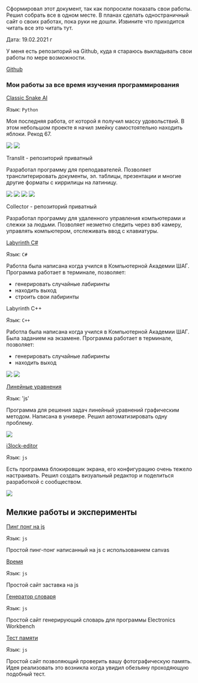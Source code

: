 Сформировал этот документ, так как попросили показать свои работы. Решил собрать все в одном месте. В планах сделать одностраничный сайт о своих работах, пока руки не дошли. Извините что приходится читать все это читать тут.
 
Дата: 19.02.2021 г

У меня есть репозиторий на Github, куда я стараюсь выкладывать свои работы по мере возможности. 

[Github](https://github.com/exynil/)

### Мои работы за все время изучения программирования

[Classic Snake AI](https://github.com/exynil/classic-snake-ai)

Язык: `Python`

Моя последняя работа, от которой я получил массу удовольствий.
В этом небольшом проекте я начил змейку самостоятельно находить яблоки. Рекод 67.

<img src="https://github.com/exynil/about/blob/master/screenshots/classic-snake-ai/1.jpg">
<img src="https://github.com/exynil/about/blob/master/screenshots/classic-snake-ai/2.jpg">


Translit - репозиторий приватный

Разработал программу для преподавателей.
Позволяет транслитерировать документы, эл. таблицы, презентации и многие другие форматы с киррилицы на латиницу.

<img src="https://github.com/exynil/about/blob/master/screenshots/translit/1.jpg">
<img src="https://github.com/exynil/about/blob/master/screenshots/translit/2.jpg">
<img src="https://github.com/exynil/about/blob/master/screenshots/translit/3.jpg">
<img src="https://github.com/exynil/about/blob/master/screenshots/translit/4.jpg">

Collector - репозиторий приватный

Разработал программу для удаленного управления компьютерами и слежки за людьми.
Позволяет незметно следить через вэб камеру, управлять компьютером, отслеживать ввод с клавиатуры.


[Labyrinth C#](https://github.com/exynil/Labyrinth)

Язык: `C#`

Работла была написана когда учился в Компьютерной Академии ШАГ.
Программа работает в терминале, позволяет:
- генерировать случайные лабиринты
- находить выход
- строить свои лабиринты



Labyrinth C++

Язык: `C++`

Работла была написана когда учился в Компьютерной Академии ШАГ. Была заданием на экзамене.
Программа работает в терминале, позволяет:
- генерировать случайные лабиринты
- находить выход

<img src="https://github.com/exynil/about/blob/master/screenshots/labyrinth-cpp/1.jpg">
<img src="https://github.com/exynil/about/blob/master/screenshots/labyrinth-cpp/2.jpg">

[Линейные уравнения](https://github.com/exynil/linear-equation)

Язык: 'js'

Программа для решения задач линейный уравнений графическим методом.
Написана в универе. Решил автоматизировать одну проблему.

<img src="https://github.com/exynil/about/blob/master/screenshots/linear-equation/1.jpg">

[i3lock-editor](https://github.com/exynil/i3lock-editor)

Язык: `js`

Есть программа блокировщик экрана, его конфигурацию очень тежело настраивать.
Решил создать визуальный редактор и поделиться разработкой с сообществом.

<img src="https://github.com/exynil/about/blob/master/screenshots/i3lock-editor/1.jpg">

## Мелкие работы и эксперименты

[Пинг понг на js](https://github.com/exynil/ping-pong)

Язык: `js`

Простой пинг-понг написанный на js c использованием canvas


[Время](https://github.com/exynil/time)

Язык: `js`

Простой сайт заставка на js

[Генератор словаря](https://github.com/exynil/dictionary-generator)

Язык: `js`

Простой сайт генерирующий словарь для программы Electronics Workbench

[Тест памяти](https://github.com/exynil/memory-trainer)

Язык: `js`

Простой сайт позволяющий проверить вашу фотографическую память.
Идея реализовать это возникла когда увидил обезъяну проходяющую подобный тест. 

